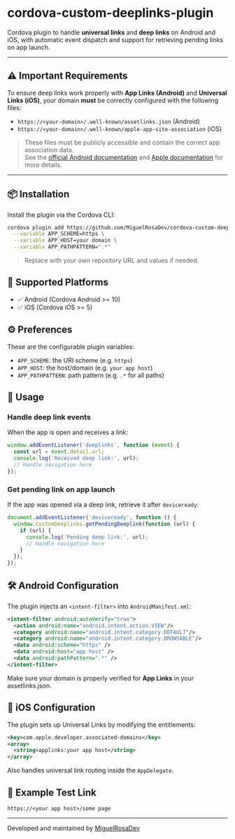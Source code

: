 
# cordova-custom-deeplinks-plugin

Cordova plugin to handle **universal links** and **deep links** on Android and iOS, with automatic event dispatch and support for retrieving pending links on app launch.

---

## ⚠️ Important Requirements

To ensure deep links work properly with **App Links (Android)** and **Universal Links (iOS)**, your domain **must** be correctly configured with the following files:

- `https://<your-domain>/.well-known/assetlinks.json` (Android)
- `https://<your-domain>/.well-known/apple-app-site-association` (iOS)

> These files must be publicly accessible and contain the correct app association data.  
> See the [official Android documentation](https://developer.android.com/training/app-links/verify-site-associations) and [Apple documentation](https://developer.apple.com/documentation/xcode/supporting-associated-domains) for more details.

---

## 📦 Installation

Install the plugin via the Cordova CLI:

```bash
cordova plugin add https://github.com/MiguelRosaDev/cordova-custom-deeplinks-plugin.git \
  --variable APP_SCHEME=https \
  --variable APP_HOST=your domain \
  --variable APP_PATHPATTERN=".*"
```

> Replace with your own repository URL and values if needed.

## 📱 Supported Platforms

- ✅ Android (Cordova Android >= 10)
- ✅ iOS (Cordova iOS >= 5)

## ⚙️ Preferences

These are the configurable plugin variables:

- `APP_SCHEME`: the URI scheme (e.g. `https`)
- `APP_HOST`: the host/domain (e.g. `your app host`)
- `APP_PATHPATTERN`: path pattern (e.g. `.*` for all paths)

## 🚀 Usage

### Handle deep link events

When the app is open and receives a link:

```js
window.addEventListener('deeplinks', function (event) {
  const url = event.detail.url;
  console.log('Received deep link:', url);
  // Handle navigation here
});
```

### Get pending link on app launch

If the app was opened via a deep link, retrieve it after `deviceready`:

```js
document.addEventListener('deviceready', function () {
  window.CustomDeeplinks.getPendingDeeplink(function (url) {
    if (url) {
      console.log('Pending deep link:', url);
      // Handle navigation here
    }
  });
});
```

## 🛠 Android Configuration

The plugin injects an `<intent-filter>` into `AndroidManifest.xml`:

```xml
<intent-filter android:autoVerify="true">
  <action android:name="android.intent.action.VIEW"/>
  <category android:name="android.intent.category.DEFAULT"/>
  <category android:name="android.intent.category.BROWSABLE"/>
  <data android:scheme="https" />
  <data android:host="app host" />
  <data android:pathPattern=".*" />
</intent-filter>
```

Make sure your domain is properly verified for **App Links** in your assetlinks.json.

## 🍏 iOS Configuration

The plugin sets up Universal Links by modifying the entitlements:

```xml
<key>com.apple.developer.associated-domains</key>
<array>
  <string>applinks:your app host</string>
</array>
```

Also handles universal link routing inside the `AppDelegate`.

## 🧪 Example Test Link

```
https://<your app host>/some page
```

---

Developed and maintained by [MiguelRosaDev](https://github.com/MiguelRosaDev)
